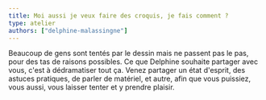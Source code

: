 ```yaml
---
title: Moi aussi je veux faire des croquis, je fais comment ?
type: atelier
authors: ["delphine-malassingne"]
---
```


Beaucoup de gens sont tentés par le dessin mais ne passent pas le pas, pour des tas de raisons possibles. Ce que Delphine souhaite partager avec vous, c'est à dédramatiser tout ça. Venez partager un état d'esprit, des astuces pratiques, de parler de matériel, et autre, afin que vous puissiez, vous aussi, vous laisser tenter et y prendre plaisir.
